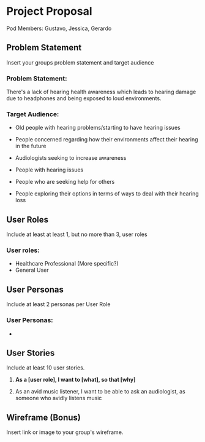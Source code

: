 # Project Proposal

Pod Members: Gustavo, Jessica, Gerardo

## Problem Statement

Insert your groups problem statement and target audience


### Problem Statement:
There's a lack of hearing health awareness which leads to hearing damage due to headphones and being exposed to loud environments.

### Target Audience:
- Old people with hearing problems/starting to have hearing issues
  
- People concerned regarding how their environments affect their hearing in the future

- Audiologists seeking to increase awareness

- People with hearing issues

- People who are seeking help for others

- People exploring their options in terms of ways to deal with their hearing loss

## User Roles

Include at least at least 1, but no more than 3, user roles

### User roles:
- Healthcare Professional (More specific?)
- General User 

## User Personas

Include at least 2 personas per User Role

### User Personas:
- 

## User Stories

Include at least 10 user stories.

1. **As a [user role], I want to [what], so that [why]**

1. As an avid music listener, I want to be able to ask an audiologist, as someone who avidly listens music

## Wireframe (Bonus)

Insert link or image to your group's wireframe. 

